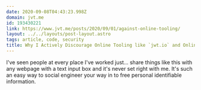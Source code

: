 ```yaml
---
date: 2020-09-08T04:43:23.998Z
domain: jvt.me
id: 193430221
link: https://www.jvt.me/posts/2020/09/01/against-online-tooling/
layout: ../../layouts/post-layout.astro
tags: article, code, security
title: Why I Actively Discourage Online Tooling like `jwt.io` and Online JSON Validators
---
```


I've seen people at every place I've worked just... share things like this with any webpage with a text input box and it's never set right with me. It's such an easy way to social engineer your way in to free personal identifiable information.
